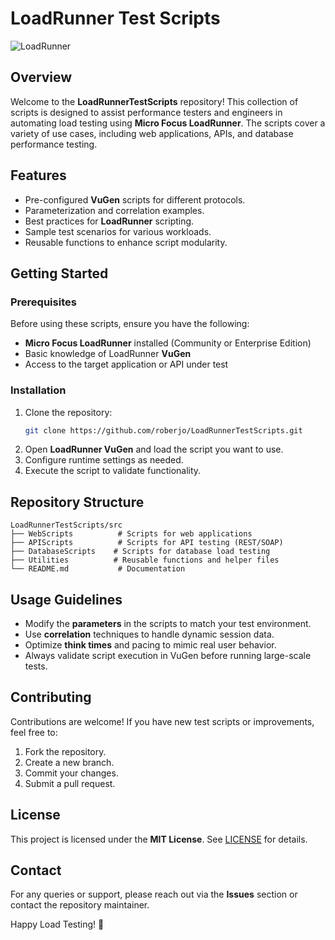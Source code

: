 # LoadRunner Test Scripts

![LoadRunner](https://upload.wikimedia.org/wikipedia/en/6/61/HPE_LoadRunner_logo.png)

## Overview
Welcome to the **LoadRunnerTestScripts** repository! This collection of scripts is designed to assist performance testers and engineers in automating load testing using **Micro Focus LoadRunner**. The scripts cover a variety of use cases, including web applications, APIs, and database performance testing.

## Features
- Pre-configured **VuGen** scripts for different protocols.
- Parameterization and correlation examples.
- Best practices for **LoadRunner** scripting.
- Sample test scenarios for various workloads.
- Reusable functions to enhance script modularity.

## Getting Started
### Prerequisites
Before using these scripts, ensure you have the following:
- **Micro Focus LoadRunner** installed (Community or Enterprise Edition)
- Basic knowledge of LoadRunner **VuGen**
- Access to the target application or API under test

### Installation
1. Clone the repository:
   ```sh
   git clone https://github.com/roberjo/LoadRunnerTestScripts.git
   ```
2. Open **LoadRunner VuGen** and load the script you want to use.
3. Configure runtime settings as needed.
4. Execute the script to validate functionality.

## Repository Structure
```
LoadRunnerTestScripts/src
├── WebScripts          # Scripts for web applications
├── APIScripts          # Scripts for API testing (REST/SOAP)
├── DatabaseScripts    # Scripts for database load testing
├── Utilities          # Reusable functions and helper files
└── README.md           # Documentation
```

## Usage Guidelines
- Modify the **parameters** in the scripts to match your test environment.
- Use **correlation** techniques to handle dynamic session data.
- Optimize **think times** and pacing to mimic real user behavior.
- Always validate script execution in VuGen before running large-scale tests.

## Contributing
Contributions are welcome! If you have new test scripts or improvements, feel free to:
1. Fork the repository.
2. Create a new branch.
3. Commit your changes.
4. Submit a pull request.

## License
This project is licensed under the **MIT License**. See [LICENSE](LICENSE) for details.

## Contact
For any queries or support, please reach out via the **Issues** section or contact the repository maintainer.

Happy Load Testing! 🚀

